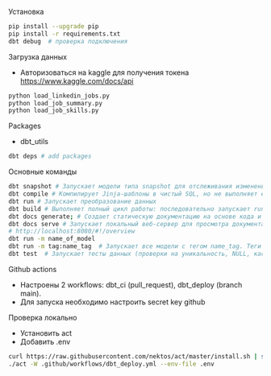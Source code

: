 Установка
```bash
pip install --upgrade pip
pip install -r requirements.txt
dbt debug  # проверка подключения
```

Загрузка данных
- Авторизоваться на kaggle для получения токена https://www.kaggle.com/docs/api
```bash
python load_linkedin_jobs.py
python load_job_summary.py
python load_job_skills.py
```

Packages
- dbt_utils
```bash
dbt deps # add packages 
```

Основные команды
```bash
dbt snapshot # Запускает модели типа snapshot для отслеживания изменений в данных (SCD Type 2). Создает или обновляет таблицы с историей изменений.
dbt compile # Компилирует Jinja-шаблоны в чистый SQL, но не выполняет его в БД. Результат сохраняется в папке target/compiled. Полезен для отладки SQL-кода перед запуском.
dbt run # Запускает преобразование данных
dbt build # Выполняет полный цикл работы: последовательно запускает run, test, seed (если есть) и snapshot (если есть) для всех моделей или указанных. 
dbt docs generate; # Создает статическую документацию на основе кода и комментариев (_row_jobs__sources.yml).
dbt docs serve # Запускает локальный веб-сервер для просмотра документации.
# http://localhost:8080/#!/overview
dbt run -m name_of_model
dbt run -m tag:name_tag  # Запускает все модели с тегом name_tag. Теги задаются в dbt_project.yml или в config модели
dbt test  # Запускает тесты данных (проверки на уникальность, NULL, кастомные SQL-тесты). Тесты определяются в _row_jobs__sources.yml или отдельных SQL-файлах.  
```

Github actions
- Настроены 2 workflows: dbt_ci (pull_request), dbt_deploy (branch main). 
- Для запуска необходимо настроить secret key github

Проверка локально
- Установить act
- Добавить .env
```bash
curl https://raw.githubusercontent.com/nektos/act/master/install.sh | sudo bash
./act -W .github/workflows/dbt_deploy.yml --env-file .env
```
